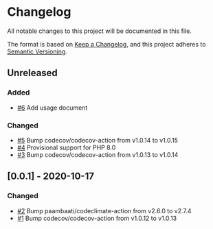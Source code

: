 # Changelog
All notable changes to this project will be documented in this file.

The format is based on [Keep a Changelog](https://keepachangelog.com/en/1.0.0/),
and this project adheres to [Semantic Versioning](https://semver.org/spec/v2.0.0.html).

<!-- changelog-linker -->

## Unreleased

### Added

- [#6] Add usage document

### Changed

- [#5] Bump codecov/codecov-action from v1.0.14 to v1.0.15
- [#4] Provisional support for PHP 8.0
- [#3] Bump codecov/codecov-action from v1.0.13 to v1.0.14

## [0.0.1] - 2020-10-17

### Changed

- [#2] Bump paambaati/codeclimate-action from v2.6.0 to v2.7.4
- [#1] Bump codecov/codecov-action from v1.0.12 to v1.0.13

[#6]: https://github.com/zingimmick/laravel-eloquent-images/pull/6
[#5]: https://github.com/zingimmick/laravel-eloquent-images/pull/5
[#4]: https://github.com/zingimmick/laravel-eloquent-images/pull/4
[#3]: https://github.com/zingimmick/laravel-eloquent-images/pull/3
[#2]: https://github.com/zingimmick/laravel-eloquent-images/pull/2
[#1]: https://github.com/zingimmick/laravel-eloquent-images/pull/1
